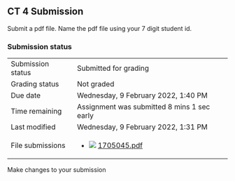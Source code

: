 <h2>CT 4 Submission</h2>Submit a pdf file. Name the pdf file using your 7 digit student id.

<h3>Submission status</h3><table>
<tbody><tr>
<td>Submission status</td>
<td>Submitted for grading</td>
</tr>
<tr>
<td>Grading status</td>
<td>Not graded</td>
</tr>
<tr>
<td>Due date</td>
<td>Wednesday, 9 February 2022, 1:40 PM</td>
</tr>
<tr>
<td>Time remaining</td>
<td>Assignment was submitted 8 mins 1 sec early</td>
</tr>
<tr>
<td>Last modified</td>
<td>Wednesday, 9 February 2022, 1:31 PM</td>
</tr>
<tr>
<td>File submissions</td>
<td><ul><li><img src="..%5C..%5C..%5CJanuary%202018%5CCSE101%5CNews%20forum%5CCLASS%20TEST%202%20Marks%5Cfile%5Cpdf.png" /> <a href="file%5C1705045.pdf">1705045.pdf</a> 
</li></ul>

</td>
</tr>

</tbody>
</table>



Make changes to your submission



